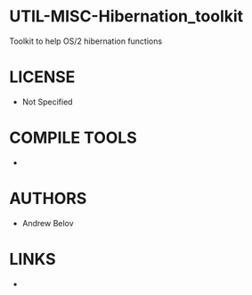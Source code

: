 UTIL-MISC-Hibernation_toolkit
=============================

Toolkit to help OS/2 hibernation functions


LICENSE
===============
* Not Specified

COMPILE TOOLS
===============
* 

AUTHORS
===============
* Andrew Belov

LINKS
===============
* 
